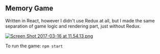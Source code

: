 ## Memory Game
Written in React, however I didn't use Redux at all, but I made the same separation of game logic and rendering part, just without Redux.

[![Screen Shot 2017-03-16 at 11.54.13.png](https://s15.postimg.org/hj8002i6z/Screen_Shot_2017_03_16_at_11_54_13.png)](https://postimg.org/image/biab2zvkn/)

To run the game: `npm start`
